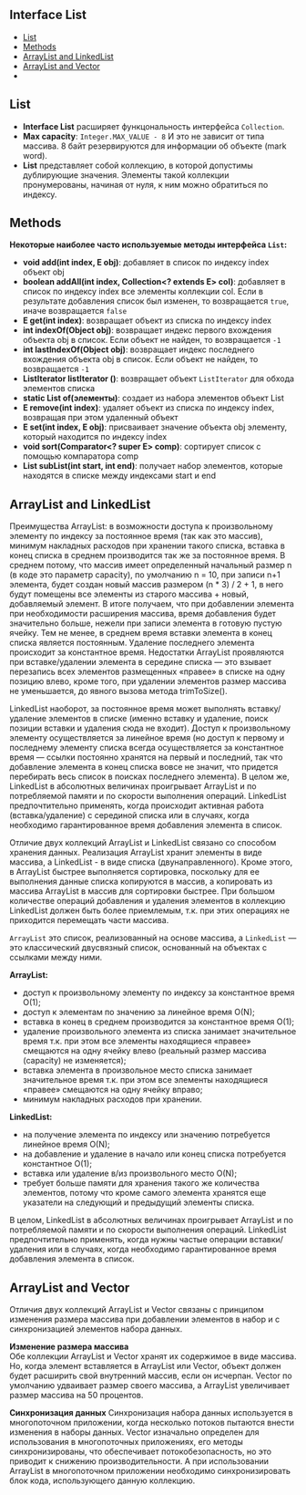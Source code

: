 ## Interface List 

- [List](#List)
- [Methods](#Methods)
- [ArrayList and LinkedList](#ArrayList-and-LinkedList)
- [ArrayList and Vector](#ArrayList-and-Vector)
- [](#)


## List
- __Interface List__ расширяет функцональность интерфейса `Collection`.  
- __Max capacity__: `Integer.MAX_VALUE - 8` И это не зависит от типа массива. 8 байт резервируются для информации 
    об объекте (mark word).
- __List__ представляет собой коллекцию, в которой допустимы дублирующие значения. 
  Элементы такой коллекции пронумерованы, начиная от нуля, к ним можно обратиться по индексу. 

## Methods
__Некоторые наиболее часто используемые методы интерфейса `List`:__  
- __void add(int index, E obj)__: добавляет в список по индексу index объект obj
- __boolean addAll(int index, Collection<? extends E> col)__: добавляет в список по индексу index все элементы коллекции col. 
    Если в результате добавления список был изменен, то возвращается `true`, иначе возвращается `false`
- __E get(int index)__: возвращает объект из списка по индексу index
- __int indexOf(Object obj)__: возвращает индекс первого вхождения объекта obj в список. Если объект не найден, то возвращается `-1`
- __int lastIndexOf(Object obj)__: возвращает индекс последнего вхождения объекта obj в список. Если объект не найден, то возвращается `-1`
- __ListIterator<E> listIterator ()__: возвращает объект `ListIterator` для обхода элементов списка
- __static <E> List<E> of(элементы)__: создает из набора элементов объект List
- __E remove(int index)__: удаляет объект из списка по индексу index, возвращая при этом удаленный объект
- __E set(int index, E obj)__: присваивает значение объекта obj элементу, который находится по индексу index
- __void sort(Comparator<? super E> comp)__: сортирует список с помощью компаратора comp
- __List<E> subList(int start, int end)__: получает набор элементов, которые находятся в списке между индексами start и end

## ArrayList and LinkedList
Преимущества ArrayList: в возможности доступа к произвольному элементу по индексу за постоянное время (так как 
это массив), минимум накладных расходов при хранении такого списка, вставка в конец списка в среднем производится 
так же за постоянное время. В среднем потому, что массив имеет определенный начальный размер n (в коде это 
параметр capacity), по умолчанию n = 10, при записи n+1 элемента, будет создан новый массив размером (n * 3) / 2 + 1, 
в него будут помещены все элементы из старого массива + новый, добавляемый элемент. В итоге получаем, что при 
добавлении элемента при необходимости расширения массива, время добавления будет значительно больше, нежели 
при записи элемента в готовую пустую ячейку. Тем не менее, в среднем время вставки элемента в конец списка является 
постоянным. Удаление последнего элемента происходит за константное время. Недостатки ArrayList проявляются 
при вставке/удалении элемента в середине списка — это взывает перезапись всех элементов размещенных «правее» в 
списке на одну позицию влево, кроме того, при удалении элементов размер массива не уменьшается, до явного вызова 
метода trimToSize().

LinkedList наоборот, за постоянное время может выполнять вставку/удаление элементов в списке (именно вставку и 
удаление, поиск позиции вставки и удаления сюда не входит). Доступ к произвольному элементу осуществляется за 
линейное время (но доступ к первому и последнему элементу списка всегда осуществляется за константное время — 
ссылки постоянно хранятся на первый и последний, так что добавление элемента в конец списка вовсе не значит, 
что придется перебирать весь список в поисках последнего элемента). В целом же, LinkedList в абсолютных величинах 
проигрывает ArrayList и по потребляемой памяти и по скорости выполнения операций. LinkedList предпочтительно 
применять, когда происходит активная работа (вставка/удаление) с серединой списка или в случаях, когда 
необходимо гарантированное время добавления элемента в список.

Отличие двух коллекций ArrayList и LinkedList связано со способом хранения данных. Реализация ArrayList хранит 
элементы в виде массива, а LinkedList - в виде списка (двунаправленного). Кроме этого, в ArrayList быстрее 
выполняется сортировка, поскольку для ее выполнения данные списка копируются в массив, а копировать из массива 
ArrayList в массив для сортировки быстрее. При большом количестве операций добавления и удаления элементов в 
коллекцию LinkedList должен быть более приемлемым, т.к. при этих операциях не приходится перемещать части массива.


`ArrayList` это список, реализованный на основе массива, а `LinkedList` — это классический двусвязный список, 
основанный на объектах с ссылками между ними.

__ArrayList:__    
- доступ к произвольному элементу по индексу за константное время O(1);
- доступ к элементам по значению за линейное время O(N);
- вставка в конец в среднем производится за константное время O(1);
- удаление произвольного элемента из списка занимает значительное время т.к. при этом все элементы находящиеся 
    «правее» смещаются на одну ячейку влево (реальный размер массива (capacity) не изменяется);
- вставка элемента в произвольное место списка занимает значительное время т.к. при этом все элементы находящиеся 
    «правее» смещаются на одну ячейку вправо;
- минимум накладных расходов при хранении.

__LinkedList:__    
- на получение элемента по индексу или значению потребуется линейное время O(N);
- на добавление и удаление в начало или конец списка потребуется константное O(1);
- вставка или удаление в/из произвольного место O(N);
- требует больше памяти для хранения такого же количества элементов, потому что кроме самого элемента хранятся 
    еще указатели на следующий и предыдущий элементы списка.
    
В целом, LinkedList в абсолютных величинах проигрывает ArrayList и по потребляемой памяти и по скорости 
выполнения операций. LinkedList предпочтительно применять, когда нужны частые операции вставки/удаления 
или в случаях, когда необходимо гарантированное время добавления элемента в список.

## ArrayList and Vector
Отличия двух коллекций ArrayList и Vector связаны с принципом изменения размера массива при добавлении элементов 
в набор и с синхронизацией элементов набора данных.

__Изменение размера массива__   
Обе коллекции ArrayList и Vector хранят их содержимое в виде массива. Но, когда элемент вставляется в ArrayList 
или Vector, объект должен будет расширить свой внутренний массив, если он исчерпан. Vector по умолчанию удваивает 
размер своего массива, а ArrayList увеличивает размер массива на 50 процентов.

__Синхронизация данных__
Синхронизация набора данных используется в многопоточном приложении, когда несколько потоков пытаются внести 
изменения в наборы данных. Vector изначально определен для использования в многопоточных приложениях, его 
методы синхронизированы, что обеспечивает потокобезопасность, но это приводит к снижению производительности. 
А при использовании ArrayList в многопоточном приложении необходимо синхронизировать блок кода, 
использующего данную коллекцию.